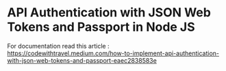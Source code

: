# API Authentication with JSON Web Tokens and Passport in Node JS
For documentation read this article : https://codewithtravel.medium.com/how-to-implement-api-authentication-with-json-web-tokens-and-passport-eaec2838583e
